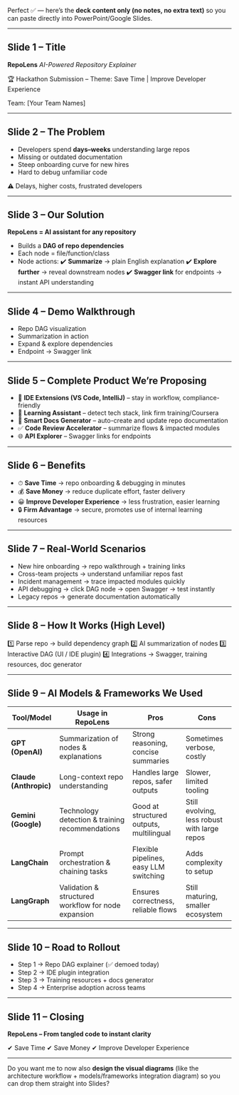 Perfect ✅ — here’s the **deck content only (no notes, no extra text)** so you can paste directly into PowerPoint/Google Slides.

---

## **Slide 1 – Title**

**RepoLens**
*AI-Powered Repository Explainer*

🏆 Hackathon Submission – Theme: Save Time | Improve Developer Experience

Team: \[Your Team Names]

---

## **Slide 2 – The Problem**

* Developers spend **days–weeks** understanding large repos
* Missing or outdated documentation
* Steep onboarding curve for new hires
* Hard to debug unfamiliar code

⚠️ Delays, higher costs, frustrated developers

---

## **Slide 3 – Our Solution**

**RepoLens = AI assistant for any repository**

* Builds a **DAG of repo dependencies**
* Each node = file/function/class
* Node actions:
  ✔️ **Summarize** → plain English explanation
  ✔️ **Explore further** → reveal downstream nodes
  ✔️ **Swagger link** for endpoints → instant API understanding

---

## **Slide 4 – Demo Walkthrough**

* Repo DAG visualization
* Summarization in action
* Expand & explore dependencies
* Endpoint → Swagger link

---

## **Slide 5 – Complete Product We’re Proposing**

* 🔌 **IDE Extensions (VS Code, IntelliJ)** – stay in workflow, compliance-friendly
* 📘 **Learning Assistant** – detect tech stack, link firm training/Coursera
* 📑 **Smart Docs Generator** – auto-create and update repo documentation
* ✅ **Code Review Accelerator** – summarize flows & impacted modules
* 🌐 **API Explorer** – Swagger links for endpoints

---

## **Slide 6 – Benefits**

* ⏱ **Save Time** → repo onboarding & debugging in minutes
* 💰 **Save Money** → reduce duplicate effort, faster delivery
* 😀 **Improve Developer Experience** → less frustration, easier learning
* 🔒 **Firm Advantage** → secure, promotes use of internal learning resources

---

## **Slide 7 – Real-World Scenarios**

* New hire onboarding → repo walkthrough + training links
* Cross-team projects → understand unfamiliar repos fast
* Incident management → trace impacted modules quickly
* API debugging → click DAG node → open Swagger → test instantly
* Legacy repos → generate documentation automatically

---

## **Slide 8 – How It Works (High Level)**

1️⃣ Parse repo → build dependency graph
2️⃣ AI summarization of nodes
3️⃣ Interactive DAG (UI / IDE plugin)
4️⃣ Integrations → Swagger, training resources, doc generator

---

## **Slide 9 – AI Models & Frameworks We Used**

| Tool/Model             | Usage in RepoLens                                   | Pros                                     | Cons                                         |
| ---------------------- | --------------------------------------------------- | ---------------------------------------- | -------------------------------------------- |
| **GPT (OpenAI)**       | Summarization of nodes & explanations               | Strong reasoning, concise summaries      | Sometimes verbose, costly                    |
| **Claude (Anthropic)** | Long-context repo understanding                     | Handles large repos, safer outputs       | Slower, limited tooling                      |
| **Gemini (Google)**    | Technology detection & training recommendations     | Good at structured outputs, multilingual | Still evolving, less robust with large repos |
| **LangChain**          | Prompt orchestration & chaining tasks               | Flexible pipelines, easy LLM switching   | Adds complexity to setup                     |
| **LangGraph**          | Validation & structured workflow for node expansion | Ensures correctness, reliable flows      | Still maturing, smaller ecosystem            |

---

## **Slide 10 – Road to Rollout**

* Step 1 → Repo DAG explainer (✅ demoed today)
* Step 2 → IDE plugin integration
* Step 3 → Training resources + docs generator
* Step 4 → Enterprise adoption across teams

---

## **Slide 11 – Closing**

**RepoLens – From tangled code to instant clarity**

✔ Save Time
✔ Save Money
✔ Improve Developer Experience

---

Do you want me to now also **design the visual diagrams** (like the architecture workflow + models/frameworks integration diagram) so you can drop them straight into Slides?